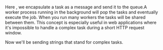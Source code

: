 Here , we encapsulate a task as a message and send it to the queue.A worker process running in the background will pop the tasks and eventually execute the job. When you run many workers the tasks will be shared between them.
This concept is especially useful in web applications where it's impossible to handle a complex task during a short HTTP request window.


Now we'll be sending strings that stand for complex tasks.